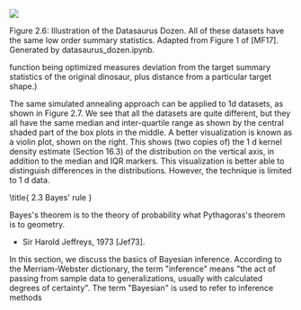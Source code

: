 ![](https://cdn.mathpix.com/cropped/2024_06_13_9c684c6cc35d19d78d75g-1.jpg?height=951&width=1518&top_left_y=188&top_left_x=261)

Figure 2.6: Illustration of the Datasaurus Dozen. All of these datasets have the same low order summary statistics. Adapted from Figure 1 of [MF17]. Generated by datasaurus_dozen.ipynb.

function being optimized measures deviation from the target summary statistics of the original dinosaur, plus distance from a particular target shape.)

The same simulated annealing approach can be applied to 1d datasets, as shown in Figure 2.7. We see that all the datasets are quite different, but they all have the same median and inter-quartile range as shown by the central shaded part of the box plots in the middle. A better visualization is known as a violin plot, shown on the right. This shows (two copies of) the $1 \mathrm{~d}$ kernel density estimate (Section 16.3) of the distribution on the vertical axis, in addition to the median and IQR markers. This visualization is better able to distinguish differences in the distributions. However, the technique is limited to $1 \mathrm{~d}$ data.

\title{
2.3 Bayes' rule
}

Bayes's theorem is to the theory of probability what Pythagoras's theorem is to geometry.
- Sir Harold Jeffreys, 1973 [Jef73].

In this section, we discuss the basics of Bayesian inference. According to the Merriam-Webster dictionary, the term "inference" means "the act of passing from sample data to generalizations, usually with calculated degrees of certainty". The term "Bayesian" is used to refer to inference methods